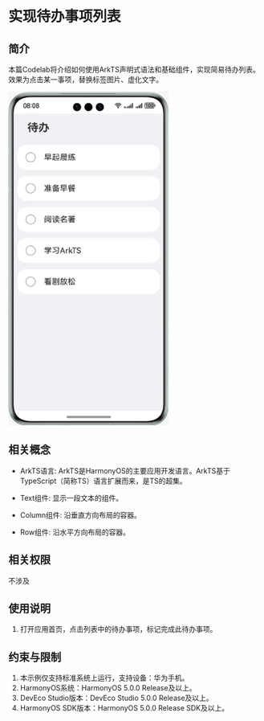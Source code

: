 # 实现待办事项列表

## 简介

本篇Codelab将介绍如何使用ArkTS声明式语法和基础组件，实现简易待办列表。效果为点击某一事项，替换标签图片、虚化文字。

![](screenshots/device/ToDoList.gif)

## 相关概念

- ArkTS语言: ArkTS是HarmonyOS的主要应用开发语言。ArkTS基于TypeScript（简称TS）语言扩展而来，是TS的超集。

- Text组件: 显示一段文本的组件。

- Column组件: 沿垂直方向布局的容器。

- Row组件: 沿水平方向布局的容器。

## 相关权限

不涉及

## 使用说明

1. 打开应用首页，点击列表中的待办事项，标记完成此待办事项。

## 约束与限制

1. 本示例仅支持标准系统上运行，支持设备：华为手机。
2. HarmonyOS系统：HarmonyOS 5.0.0 Release及以上。
3. DevEco Studio版本：DevEco Studio 5.0.0 Release及以上。
4. HarmonyOS SDK版本：HarmonyOS 5.0.0 Release SDK及以上。
